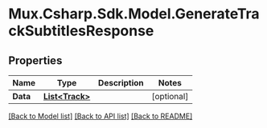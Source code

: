 # Mux.Csharp.Sdk.Model.GenerateTrackSubtitlesResponse

## Properties

Name | Type | Description | Notes
------------ | ------------- | ------------- | -------------
**Data** | [**List&lt;Track&gt;**](Track.md) |  | [optional] 

[[Back to Model list]](../README.md#documentation-for-models) [[Back to API list]](../README.md#documentation-for-api-endpoints) [[Back to README]](../README.md)

